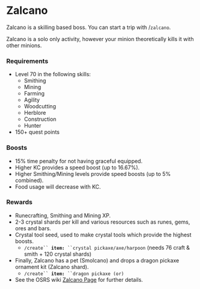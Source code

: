 # Zalcano

Zalcano is a skilling based boss. You can start a trip with  /`zalcano`.

Zalcano is a solo only activity, however your minion theoretically kills it with other minions.

### Requirements

* Level 70 in the following skills:
  * Smithing
  * Mining
  * Farming
  * Agility
  * Woodcutting
  * Herblore
  * Construction
  * Hunter
* 150+ quest points

### Boosts

* 15% time penalty for not having graceful equipped.
* Higher KC provides a speed boost (up to 16.67%).
* Higher Smithing/Mining levels provide speed boosts (up to 5% combined).
* Food usage will decrease with KC.

### Rewards

* Runecrafting, Smithing and Mining XP.
* 2-3 crystal shards per kill and various resources such as runes, gems, ores and bars.
* Crystal tool seed, used to make crystal tools which provide the highest boosts.
  * &#x20;`/create`` `**`item:`**` ``crystal pickaxe/axe/harpoon` (needs 76 craft & smith + 120 crystal shards)
* Finally, Zalcano has a pet (Smolcano) and drops a dragon pickaxe ornament kit (Zalcano shard).
  * &#x20;`/create`` `**`item:`**` ``dragon pickaxe (or)`
* See the OSRS wiki [Zalcano Page](https://oldschool.runescape.wiki/w/Zalcano) for further details.
